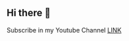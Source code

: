 ## Hi there 👋

Subscribe in my Youtube Channel [LINK](https://www.youtube.com/@SamuelCavalcantiCosta/videos?sub_confirmation=1)
